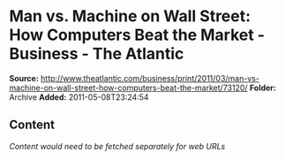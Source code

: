 # Man vs. Machine on Wall Street: How Computers Beat the Market - Business - The Atlantic

**Source:** http://www.theatlantic.com/business/print/2011/03/man-vs-machine-on-wall-street-how-computers-beat-the-market/73120/
**Folder:** Archive
**Added:** 2011-05-08T23:24:54




## Content
*Content would need to be fetched separately for web URLs*
